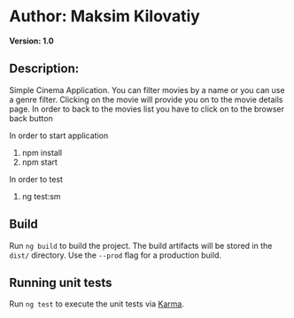 # Author: Maksim Kilovatiy
**Version: 1.0**

## Description:
Simple Cinema Application. You can filter movies by a name or you can use a genre filter.
Clicking on the movie will provide you on to the movie details page. In order to back to the movies list you have to click on to the browser back button

In order to start application
1. npm install
2. npm start

In order to test
1. ng test:sm 

## Build

Run `ng build` to build the project. The build artifacts will be stored in the `dist/` directory. Use the `--prod` flag for a production build.

## Running unit tests

Run `ng test` to execute the unit tests via [Karma](https://karma-runner.github.io).


